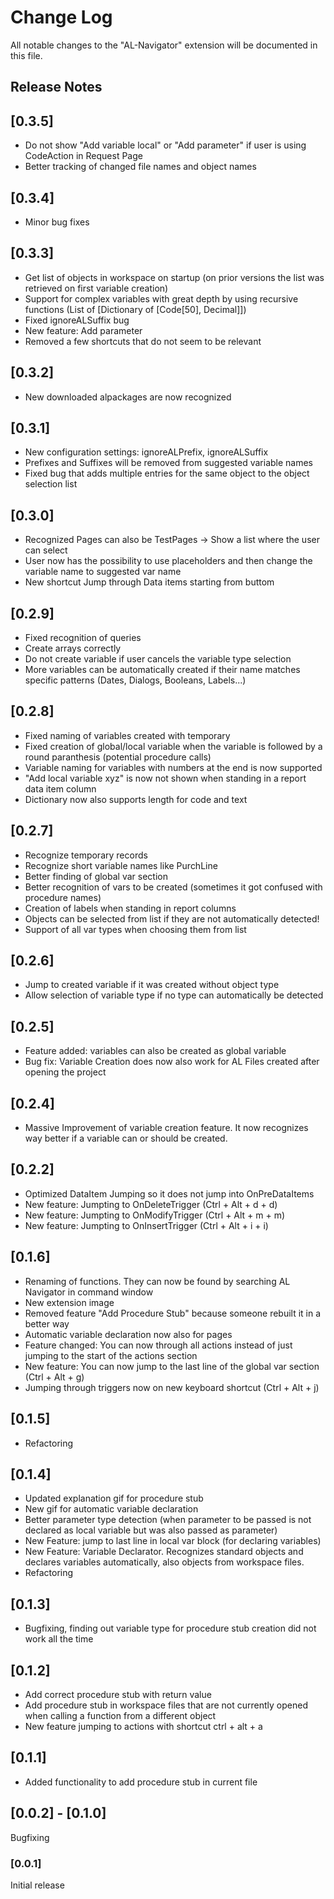 # Change Log

All notable changes to the "AL-Navigator" extension will be documented in this file.

## Release Notes

## [0.3.5]
- Do not show "Add variable local" or "Add parameter" if user is using CodeAction in Request Page 
- Better  tracking of changed file names and object names 
## [0.3.4]
- Minor bug fixes
## [0.3.3]
- Get list of objects in workspace on startup (on prior versions the list was retrieved on first variable creation)
- Support for complex variables with great depth by using recursive functions (List of [Dictionary of [Code[50], Decimal]])
- Fixed ignoreALSuffix bug
- New feature: Add parameter
- Removed a few shortcuts that do not seem to be relevant
## [0.3.2]
- New downloaded alpackages are now recognized

## [0.3.1]
- New configuration settings: ignoreALPrefix, ignoreALSuffix
- Prefixes and Suffixes will be removed from suggested variable names
- Fixed bug that adds multiple entries for the same object to the object selection list

## [0.3.0]

- Recognized Pages can also be TestPages -> Show a list where the user can select
- User now has the possibility to use placeholders and then change the variable name to suggested var name
- New shortcut Jump through Data items starting from buttom

## [0.2.9]

- Fixed recognition of queries
- Create arrays correctly
- Do not create variable if user cancels the variable type selection
- More variables can be automatically created if their name matches specific patterns (Dates, Dialogs, Booleans, Labels...)

## [0.2.8]

- Fixed naming of variables created with temporary
- Fixed creation of global/local variable when the variable is followed by a round paranthesis (potential procedure calls)
- Variable naming for variables with numbers at the end is now supported
- "Add local variable xyz" is now not shown when standing in a report data item column
- Dictionary now also supports length for code and text

## [0.2.7]

- Recognize temporary records
- Recognize short variable names like PurchLine
- Better finding of global var section
- Better recognition of vars to be created (sometimes it got confused with procedure names)
- Creation of labels when standing in report columns 
- Objects can be selected from list if they are not automatically detected!
- Support of all var types when choosing them from list

## [0.2.6]

- Jump to created variable if it was created without object type
- Allow selection of variable type if no type can automatically be detected

## [0.2.5]

- Feature added: variables can also be created as global variable
- Bug fix: Variable Creation does now also work for AL Files created after opening the project

## [0.2.4]

- Massive Improvement of variable creation feature. It now recognizes way better if a variable can or should be created.

## [0.2.2]

- Optimized DataItem Jumping so it does not jump into OnPreDataItems
- New feature: Jumpting to OnDeleteTrigger (Ctrl + Alt + d + d)
- New feature: Jumpting to OnModifyTrigger (Ctrl + Alt + m + m)
- New feature: Jumpting to OnInsertTrigger (Ctrl + Alt + i + i)


## [0.1.6]

- Renaming of functions. They can now be found by searching AL Navigator in command window
- New extension image
- Removed feature "Add Procedure Stub" because someone rebuilt it in a better way
- Automatic variable declaration now also for pages
- Feature changed: You can now through all actions instead of just jumping to the start of the actions section
- New feature: You can now jump to the last line of the global var section (Ctrl + Alt + g)
- Jumping through triggers now on new keyboard shortcut (Ctrl + Alt + j)


## [0.1.5]

- Refactoring

## [0.1.4]

- Updated explanation gif for procedure stub
- New gif for automatic variable declaration
- Better parameter type detection (when parameter to be passed is not declared as local variable but was also passed as parameter)
- New Feature: jump to last line in local var block (for declaring variables)
- New Feature: Variable Declarator. Recognizes standard objects and declares variables automatically, also objects from workspace files.
- Refactoring 

## [0.1.3]

- Bugfixing, finding out variable type for procedure stub creation did not work all the time

## [0.1.2]

- Add correct procedure stub with return value
- Add procedure stub in workspace files that are not currently opened when calling a function from a different object
- New feature jumping to actions with shortcut ctrl + alt + a

## [0.1.1]

- Added functionality to add procedure stub in current file

## [0.0.2] - [0.1.0]

Bugfixing

### [0.0.1] 

Initial release

